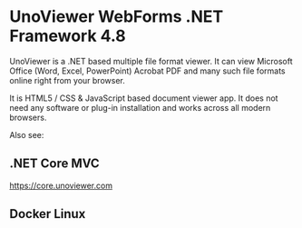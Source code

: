 # UnoViewer WebForms .NET Framework 4.8

UnoViewer is a .NET based multiple file format viewer. It can view Microsoft Office
(Word, Excel, PowerPoint) Acrobat PDF and many such file formats online right from your browser.

It is HTML5 / CSS & JavaScript based document viewer app. It does not need any software or plug-in
installation and works across all modern browsers.

Also see:

## .NET Core MVC

https://core.unoviewer.com

## Docker Linux

